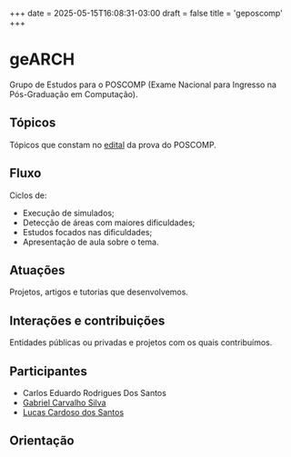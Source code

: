 +++
date = 2025-05-15T16:08:31-03:00
draft = false
title = 'geposcomp'
+++

# geARCH

Grupo de Estudos para o POSCOMP (Exame Nacional para Ingresso na Pós-Graduação 
em Computação).

## Tópicos

Tópicos que constam no [edital](https://www.sbc.org.br/wp-content/uploads/2024/07/905-Edital-de-Abertura-POSCOMP-Vers-o-Final-1.pdf) da prova do POSCOMP.

## Fluxo

Ciclos de: 
- Execução de simulados;
- Detecção de áreas com maiores dificuldades;
- Estudos focados nas dificuldades;
- Apresentação de aula sobre o tema.

## Atuações
Projetos, artigos e tutorias que desenvolvemos.

## Interações e contribuições
Entidades públicas ou privadas e projetos com os quais contribuímos.

## Participantes
- Carlos Eduardo Rodrigues Dos Santos
- [Gabriel Carvalho Silva](https://notmilhouse.github.io)
- [Lucas Cardoso dos Santos](https://cardoso42.github.io/)

## Orientação

